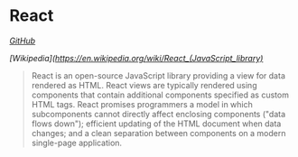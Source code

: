 # React

*[GitHub](https://facebook.github.io/react/)*

*[Wikipedia](https://en.wikipedia.org/wiki/React_(JavaScript_library)*
> React is an open-source JavaScript library providing a view for data rendered as HTML. React views are typically rendered using components that contain additional components specified as custom HTML tags. React promises programmers a model in which subcomponents cannot directly affect enclosing components ("data flows down"); efficient updating of the HTML document when data changes; and a clean separation between components on a modern single-page application.

